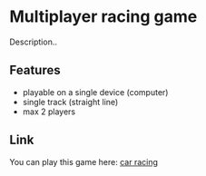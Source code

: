 # Multiplayer racing game

Description..

## Features
- playable on a single device (computer)
- single track (straight line)
- max 2 players

## Link
You can play this game here: [car racing](https://niseme.github.io/17-car-racing/)